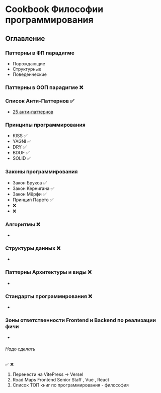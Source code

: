 # Cookbook Философии программирования

## Оглавление

### Паттерны в ФП парадигме
- Порождающие
- Структурные
- Поведенческие

### Паттерны в ООП парадигме ❌
  
### Список Анти-Паттернов ✅
- [25 анти-паттернов](https://github.com/cossack-don/cookbook-philosophy-programming/blob/main/anti-patterns/index.md)

### Принципы программирования
- KISS ✅
- YAGNI ✅
- DRY ✅
- BDUF ✅
- SOLID ✅

### Законы программирования
- Закон Брукса ✅
- Закон Кернигана ✅
- Закон Мёрфи ✅
- Принцип Парето ✅
- ❌
- ❌

### Алгоритмы ❌
- 

### Структуры данных ❌
-

### Паттерны Архитектуры и виды ❌
-

### Стандарты программирования ❌
-

### Зоны ответственности Frontend и Backend по реализации фичи
- 
###### Надо сделать

✅
❌

1. Перенести на VitePress -> Versel
2. Road Maps Frontend Senior Staff , Vue , React
3. Список ТОП книг по программирования - философия







